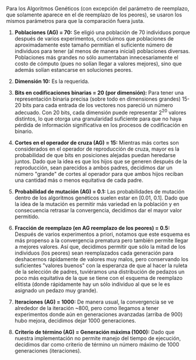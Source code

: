 Para los Algoritmos Genéticos (con excepción del parámetro de reemplazo, que solamente aparece en el de reemplazo de los peores), se usaron los mismos parámetros para que la comparación fuera justa.

1. **Poblaciones (AG) = 70:** Se eligió una población de 70 individuos porque después de varios experimentos, concluimos que poblaciones de aproximadamente este tamaño permitían el suficiente número de individuos para tener (al menos de manera inicial) poblaciones diversas. Poblaciones más grandes no sólo aumentaban innecesariamente el costo de cómputo (pues no solían llegar a valores mejores), sino que además solían estancarse en soluciones peores.

2. **Dimensión 10:** Es la requerida.

3. **Bits en codificaciones binarias = 20 (por dimensión):** Para tener una representación binaria precisa (sobre todo en dimensiones grandes) 15-20 bits para cada entrada de los vectores nos pareció un número adecuado. Con 20 bits, cada dimensión puede representar $2^{20}$ valores distintos, lo que otorga una granularidad suficiente para que no haya pérdida de información significativa en los procesos de codificación en binario.

4. **Cortes en el operador de cruza (AG) = 15:** Mientras más cortes son considerados en el operador de reproducción de cruza, mayor es la probabilidad de que bits en posiciones alejadas puedan heredarse juntos. Dado que la idea es que los hijos que se generen después de la reproducción, sean parecidos a ambos padres, decidimos dar un número "grande" de cortes al operador para que ambos hijos reciban una cantidad más o menos equitativa de cada padre.

5. **Probabilidad de mutación (AG) = 0.1:** Las probabilidades de mutación dentro de los algoritmos genéticos suelen estar en [0.01, 0.1]. Dado que la idea de la mutación es permitir más variedad en la población y en consecuencia retrasar la convergencia, decidimos dar el mayor valor permitido.

6. **Fracción de reemplazo (en AG reemplazo de los peores) = 0.5:** Después de varios experimentos a priori, notamos que este esquema es más propenso a la convergencia prematura pero también permite llegar a mejores valores. Así que, decidimos permitir que sólo la mitad de los individuos (los peores) sean reemplazados cada generación para deshacernos rápidamente de valores muy malos, pero conservando los suficientes "valores buenos" con la esperanza de que al hacer la ruleta de la selección de padres, tuviéramos una distribución de pedazos un poco más equitativa de la que se tiene con el esquema de reemplazo elitista (donde rápidamente hay un sólo individuo al que se le es asignado un pedazo muy grande).

7. **Iteraciones (AG) = 1000:** De manera usual, la convergencia se ve alrededor de la iteración ~800, pero como llegamos a tener experimentos donde aún en generaciones avanzadas (arriba de 900) hubo mejora, decidimos dejar 1000 generaciones.

8. **Criterio de término (AG) = Generación máxima (1000):** Dado que nuestra implementación no permite manejo del tiempo de ejecución, decidimos dar como criterio de término un número máximo de 1000 generaciones (iteraciones).
